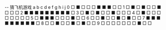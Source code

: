 -- 猜飞机游戏
  a b c d e f g h i j
0 □ ■ □ □ □ ■ ■ ■ □ □ 
1 □ ■ □ ■ □ □ ■ □ □ □ 
2 ■ ■ ■ ■ ■ ■ ■ ■ ■ □ 
3 □ ■ □ ■ □ □ ■ □ □ □ 
4 □ ■ □ □ □ □ □ □ □ □ 
5 □ ■ ■ ■ □ □ □ ■ □ □ 
6 □ □ ■ □ □ ■ □ ■ □ □ 
7 ■ ■ ■ ■ ■ ■ ■ ■ ■ □ 
8 □ □ ■ □ □ ■ □ ■ □ □ 
9 □ □ □ □ □ □ □ ■ □ □ 